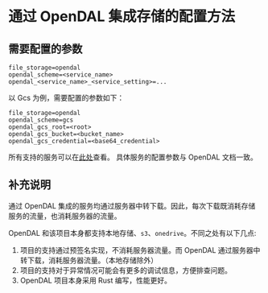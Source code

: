 # 通过 OpenDAL 集成存储的配置方法

## 需要配置的参数

```dotenv
file_storage=opendal
opendal_scheme=<service_name>
opendal_<service_name>_<service_setting>=...
```

以 Gcs 为例，需要配置的参数如下：
```dotenv
file_storage=opendal
opendal_scheme=gcs
opendal_gcs_root=<root>
opendal_gcs_bucket=<bucket_name>
opendal_gcs_credential=<base64_credential>
```

所有支持的服务可以在[此处](https://opendal.apache.org/docs/rust/opendal/services/index.html)查看。
具体服务的配置参数与 OpenDAL 文档一致。

## 补充说明

通过 OpenDAL 集成的服务均通过服务器中转下载。因此，每次下载既消耗存储服务的流量，也消耗服务器的流量。

OpenDAL 和该项目本身都支持本地存储、`s3`、`onedrive`。不同之处有以下几点:
1. 项目的支持通过预签名实现，不消耗服务器流量。而 OpenDAL 通过服务器中转下载，消耗服务器流量。（本地存储除外）
2. 项目的支持对于异常情况可能会有更多的调试信息，方便排查问题。
3. OpenDAL 项目本身采用 Rust 编写，性能更好。